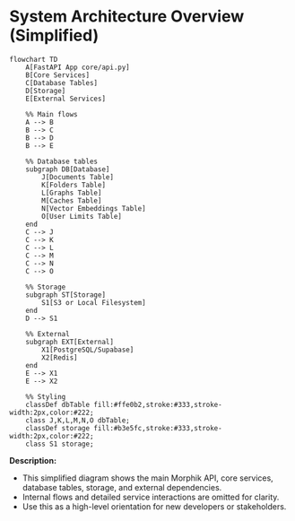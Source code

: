 # System Architecture Overview (Simplified)

```mermaid
flowchart TD
    A[FastAPI App core/api.py]
    B[Core Services]
    C[Database Tables]
    D[Storage]
    E[External Services]

    %% Main flows
    A --> B
    B --> C
    B --> D
    B --> E

    %% Database tables
    subgraph DB[Database]
        J[Documents Table]
        K[Folders Table]
        L[Graphs Table]
        M[Caches Table]
        N[Vector Embeddings Table]
        O[User Limits Table]
    end
    C --> J
    C --> K
    C --> L
    C --> M
    C --> N
    C --> O

    %% Storage
    subgraph ST[Storage]
        S1[S3 or Local Filesystem]
    end
    D --> S1

    %% External
    subgraph EXT[External]
        X1[PostgreSQL/Supabase]
        X2[Redis]
    end
    E --> X1
    E --> X2

    %% Styling
    classDef dbTable fill:#ffe0b2,stroke:#333,stroke-width:2px,color:#222;
    class J,K,L,M,N,O dbTable;
    classDef storage fill:#b3e5fc,stroke:#333,stroke-width:2px,color:#222;
    class S1 storage;
```

**Description:**
- This simplified diagram shows the main Morphik API, core services, database tables, storage, and external dependencies.
- Internal flows and detailed service interactions are omitted for clarity.
- Use this as a high-level orientation for new developers or stakeholders. 